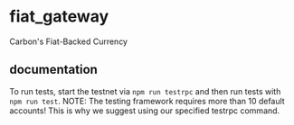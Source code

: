 # fiat_gateway
Carbon's Fiat-Backed Currency

## documentation
To run tests, start the testnet via `npm run testrpc` and then run tests with `npm run test`.
NOTE: The testing framework requires more than 10 default accounts! This is why we suggest using our specified testrpc command.